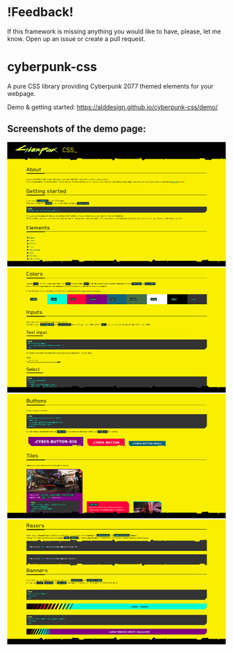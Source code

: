 # !Feedback!
If this framework is missing anything you would like to have, please, let me know. Open up an issue or create a pull request.

# cyberpunk-css
A pure CSS library providing Cyberpunk 2077 themed elements for your webpage.

Demo & getting started: https://alddesign.github.io/cyberpunk-css/demo/  

## Screenshots of the demo page:

![screenshot image 01](./demo/img/screen01.png)  
![screenshot image 02](./demo/img/screen02.png)  
![screenshot image 03](./demo/img/screen03.png)  
![screenshot image 04](./demo/img/screen04.png)  

